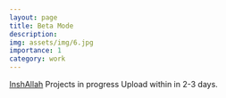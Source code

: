 ```yaml
---
layout: page
title: Beta Mode
description: 
img: assets/img/6.jpg
importance: 1
category: work
---
```


[InshAllah]() Projects in progress 
Upload within in 2-3 days.
